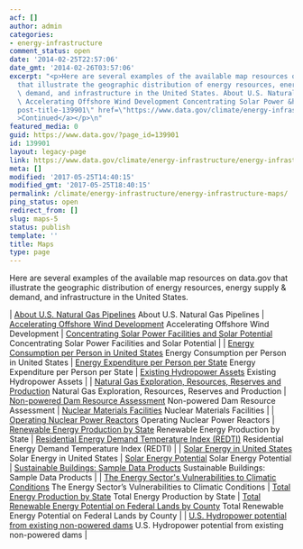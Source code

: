```yaml
---
acf: []
author: admin
categories:
- energy-infrastructure
comment_status: open
date: '2014-02-25T22:57:06'
date_gmt: '2014-02-26T03:57:06'
excerpt: "<p>Here are several examples of the available map resources on data.gov\_\
  that illustrate the geographic distribution of energy resources, energy supply &amp;\
  \ demand, and infrastructure in the United States. About U.S. Natural Gas Pipelines\
  \ Accelerating Offshore Wind Development Concentrating Solar Power &hellip; <a aria-describedby=\"\
  post-title-139901\" href=\"https://www.data.gov/climate/energy-infrastructure/energy-infrastructure-maps\"\
  >Continued</a></p>\n"
featured_media: 0
guid: https://www.data.gov/?page_id=139901
id: 139901
layout: legacy-page
link: https://www.data.gov/climate/energy-infrastructure/energy-infrastructure-maps
meta: []
modified: '2017-05-25T14:40:15'
modified_gmt: '2017-05-25T18:40:15'
permalink: /climate/energy-infrastructure/energy-infrastructure-maps/
ping_status: open
redirect_from: []
slug: maps-5
status: publish
template: ''
title: Maps
type: page
---
```

Here are several examples of the available map resources on data.gov that illustrate the geographic distribution of energy resources, energy supply & demand, and infrastructure in the United States.




| [About U.S. Natural Gas Pipelines](http://www.eia.gov/pub/oil_gas/natural_gas/analysis_publications/ngpipeline/ngpipeline_maps.html "About U.S. Natural Gas Pipelines")
About U.S. Natural Gas Pipelines | [Accelerating Offshore Wind Development](http://energy.gov/maps/accelerating-offshore-wind-development "Accelerating Offshore Wind Development")
Accelerating Offshore Wind Development | [Concentrating Solar Power Facilities and Solar Potential](http://energy.gov/maps/concentrating-solar-power-facilities-and-solar-potential "Concentrating Solar Power Facilities and Solar Potential")
Concentrating Solar Power Facilities and Solar Potential |
| 
[Energy Consumption per Person in United States](https://energy.gov/maps/2009-energy-consumption-person)
Energy Consumption per Person in United States | [Energy Expenditure per Person per State](http://energy.gov/maps/how-much-do-you-spend-energy "Energy Expenditure per Person per State")
Energy Expenditure per Person per State | [Existing Hydropower Assets](http://nhaap.ornl.gov/content/existing-hydropower-assets "Existing Hydropower Assets")
Existing Hydropower Assets |
| [Natural Gas Exploration, Resources, Reserves and Production](https://www.eia.gov/maps/maps.htm "Natural Gas Exploration, Resources, Reserves and Production")
Natural Gas Exploration, Resources, Reserves and Production | [Non-powered Dam Resource Assessment](http://nhaap.ornl.gov/content/non-powered-dam-potential "Non-powered Dam Resource Assessment")
Non-powered Dam Resource Assessment | [Nuclear Materials Facilities](http://www.nrc.gov/info-finder/materials/ "Nuclear Materials Facilities")
Nuclear Materials Facilities |
| [Operating Nuclear Power Reactors](http://www.nrc.gov/info-finder/reactor/ "Operating Nuclear Power Reactors")
Operating Nuclear Power Reactors | [Renewable Energy Production by State](http://energy.gov/maps/renewable-energy-production-state "Renewable Energy Production by State")
Renewable Energy Production by State | [Residential Energy Demand Temperature Index (REDTI)](http://www.ncdc.noaa.gov/societal-impacts/redti/ "Residential Energy Demand Temperature Index (REDTI)")
Residential Energy Demand Temperature Index (REDTI) |
| [Solar Energy in United States](http://www.nrel.gov/gis/solar.html "Solar Energy in United States")
Solar Energy in United States | [Solar Energy Potential](http://energy.gov/maps/solar-energy-potential "Solar Energy Potential")
Solar Energy Potential | [Sustainable Buildings: Sample Data Products](http://power.larc.nasa.gov/common/php/POWER_SustainableBuildingsSampleData.php "Sustainable Buildings: Sample Data Products")
Sustainable Buildings: Sample Data Products |
| [The Energy Sector's Vulnerabilities to Climatic Conditions](http://energy.gov/maps/climate-vulnerabilities "The Energy Sector's Vulnerabilities to Climatic Conditions")
The Energy Sector’s Vulnerabilities to Climatic Conditions | [Total Energy Production by State](http://energy.gov/maps/2009-total-energy-production-state "Total Energy Production by State")
Total Energy Production by State | [Total Renewable Energy Potential on Federal Lands by County](http://en.openei.org/wiki/File:NREL-TotMap.pdf "Total Renewable Energy Potential on Federal Lands by County")
Total Renewable Energy Potential on Federal Lands by County |
| [U.S. Hydropower potential from existing non-powered dams](http://energy.gov/maps/us-hydropower-potential-existing-non-powered-dams "U.S. Hydropower potential from existing non-powered dams")
U.S. Hydropower potential from existing non-powered dams |


